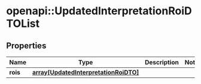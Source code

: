 # openapi::UpdatedInterpretationRoiDTOList

## Properties
Name | Type | Description | Notes
------------ | ------------- | ------------- | -------------
**rois** | [**array[UpdatedInterpretationRoiDTO]**](UpdatedInterpretationRoiDTO.md) |  | 



